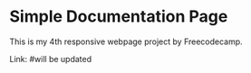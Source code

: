 # Simple Documentation Page

This is my 4th responsive webpage project by Freecodecamp.

Link: #will be updated
